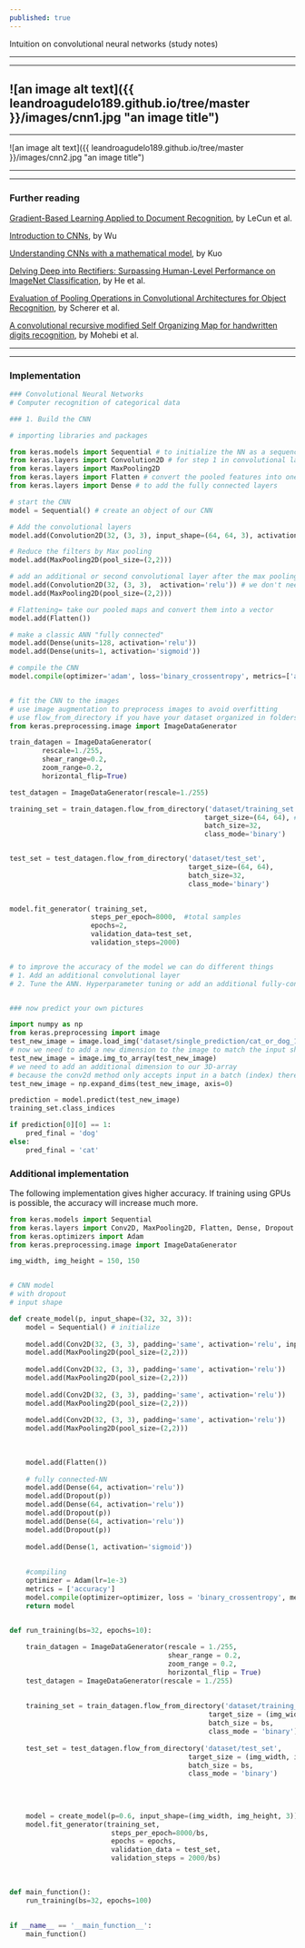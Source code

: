 ```yaml
---
published: true
---
```


Intuition on convolutional neural networks (study notes)

----
****

![an image alt text]({{ leandroagudelo189.github.io/tree/master }}/images/cnn1.jpg "an image title")
----
****

![an image alt text]({{ leandroagudelo189.github.io/tree/master }}/images/cnn2.jpg "an image title")

----
****

### Further reading

[Gradient-Based Learning Applied to Document Recognition](http://yann.lecun.com/exdb/publis/pdf/lecun-01a.pdf), by LeCun et al. 

[Introduction to CNNs](https://cs.nju.edu.cn/wujx/paper/CNN.pdf), by Wu

[Understanding CNNs with a mathematical model](https://arxiv.org/pdf/1609.04112.pdf), by Kuo

[ Delving Deep into Rectifiers: Surpassing Human-Level Performance on ImageNet Classification](https://arxiv.org/pdf/1502.01852.pdf), by He et al.

[Evaluation of Pooling Operations in Convolutional Architectures for Object Recognition](http://ais.uni-bonn.de/papers/icann2010_maxpool.pdf), by Scherer et al.

[A convolutional recursive modified Self Organizing Map for handwritten digits recognition](http://www.sciencedirect.com/science/article/pii/S0893608014001968?via%3Dihub), by Mohebi et al.

----
****

### Implementation

```python
### Convolutional Neural Networks
# Computer recognition of categorical data

### 1. Build the CNN

# importing libraries and packages

from keras.models import Sequential # to initialize the NN as a sequence of layers
from keras.layers import Convolution2D # for step 1 in convolutional layers
from keras.layers import MaxPooling2D 
from keras.layers import Flatten # convert the pooled features into one single vectors
from keras.layers import Dense # to add the fully connected layers

# start the CNN
model = Sequential() # create an object of our CNN

# Add the convolutional layers 
model.add(Convolution2D(32, (3, 3), input_shape=(64, 64, 3), activation='relu'))   # we will apply a method on this object (filters = feature_maps with #of rows and columns)

# Reduce the filters by Max pooling
model.add(MaxPooling2D(pool_size=(2,2)))

# add an additional or second convolutional layer after the max pooling
model.add(Convolution2D(32, (3, 3),  activation='relu')) # we don't need to include the input_shape since we have the pooled features (keras will notice it)
model.add(MaxPooling2D(pool_size=(2,2)))

# Flattening= take our pooled maps and convert them into a vector
model.add(Flatten())

# make a classic ANN "fully connected"
model.add(Dense(units=128, activation='relu'))
model.add(Dense(units=1, activation='sigmoid'))

# compile the CNN
model.compile(optimizer='adam', loss='binary_crossentropy', metrics=['accuracy'])


# fit the CNN to the images
# use image augmentation to preprocess images to avoid overfitting
# use flow_from_directory if you have your dataset organized in folders
from keras.preprocessing.image import ImageDataGenerator

train_datagen = ImageDataGenerator(
        rescale=1./255,
        shear_range=0.2,
        zoom_range=0.2,
        horizontal_flip=True)

test_datagen = ImageDataGenerator(rescale=1./255)

training_set = train_datagen.flow_from_directory('dataset/training_set',
                                                target_size=(64, 64), # to get better accuracy one can increase the size here (more pixels)
                                                batch_size=32,
                                                class_mode='binary')


test_set = test_datagen.flow_from_directory('dataset/test_set',
                                            target_size=(64, 64),
                                            batch_size=32,
                                            class_mode='binary')
        

model.fit_generator( training_set,
                    steps_per_epoch=8000,  #total samples
                    epochs=2,
                    validation_data=test_set,
                    validation_steps=2000)


# to improve the accuracy of the model we can do different things
# 1. Add an additional convolutional layer
# 2. Tune the ANN. Hyperparameter tuning or add an additional fully-connected layer


### now predict your own pictures

import numpy as np
from keras.preprocessing import image
test_new_image = image.load_img('dataset/single_prediction/cat_or_dog_1.jpg', target_size=(64, 64))
# now we need to add a new dimension to the image to match the input shape of our training dataset
test_new_image = image.img_to_array(test_new_image)
# we need to add an additional dimension to our 3D-array     
# because the conv2d method only accepts input in a batch (index) therefore 4 dimensions
test_new_image = np.expand_dims(test_new_image, axis=0)

prediction = model.predict(test_new_image)
training_set.class_indices

if prediction[0][0] == 1:
    pred_final = 'dog'
else:
    pred_final = 'cat'
````

### Additional implementation
The following implementation gives higher accuracy. If training using GPUs is possible, the accuracy will increase much more. 

```python
from keras.models import Sequential
from keras.layers import Conv2D, MaxPooling2D, Flatten, Dense, Dropout
from keras.optimizers import Adam
from keras.preprocessing.image import ImageDataGenerator

img_width, img_height = 150, 150


# CNN model
# with dropout
# input shape

def create_model(p, input_shape=(32, 32, 3)):
    model = Sequential() # initialize
    
    model.add(Conv2D(32, (3, 3), padding='same', activation='relu', input_shape=input_shape))
    model.add(MaxPooling2D(pool_size=(2,2)))
    
    model.add(Conv2D(32, (3, 3), padding='same', activation='relu'))
    model.add(MaxPooling2D(pool_size=(2,2)))
    
    model.add(Conv2D(32, (3, 3), padding='same', activation='relu'))
    model.add(MaxPooling2D(pool_size=(2,2)))
    
    model.add(Conv2D(32, (3, 3), padding='same', activation='relu'))
    model.add(MaxPooling2D(pool_size=(2,2)))
    
    
    
    model.add(Flatten())
    
    # fully connected-NN
    model.add(Dense(64, activation='relu'))
    model.add(Dropout(p))
    model.add(Dense(64, activation='relu'))
    model.add(Dropout(p))
    model.add(Dense(64, activation='relu'))
    model.add(Dropout(p))
    
    model.add(Dense(1, activation='sigmoid'))
    
    
    #compiling
    optimizer = Adam(lr=1e-3)
    metrics = ['accuracy']
    model.compile(optimizer=optimizer, loss = 'binary_crossentropy', metrics=metrics)
    return model


def run_training(bs=32, epochs=10):
    
    train_datagen = ImageDataGenerator(rescale = 1./255, 
                                       shear_range = 0.2, 
                                       zoom_range = 0.2, 
                                       horizontal_flip = True)
    test_datagen = ImageDataGenerator(rescale = 1./255)
    
    
    training_set = train_datagen.flow_from_directory('dataset/training_set',
                                                 target_size = (img_width, img_height),
                                                 batch_size = bs,
                                                 class_mode = 'binary')
                                                 
    test_set = test_datagen.flow_from_directory('dataset/test_set',
                                            target_size = (img_width, img_height),
                                            batch_size = bs,
                                            class_mode = 'binary')
    
    
    
    
    model = create_model(p=0.6, input_shape=(img_width, img_height, 3))                                  
    model.fit_generator(training_set,
                         steps_per_epoch=8000/bs,
                         epochs = epochs,
                         validation_data = test_set,
                         validation_steps = 2000/bs)
    
    
    
def main_function():
    run_training(bs=32, epochs=100)
   
    
if __name__ == '__main_function__':
    main_function()
    
````
